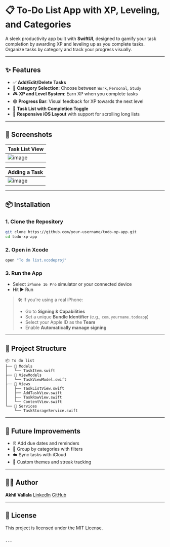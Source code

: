 
# 📋 To-Do List App with XP, Leveling, and Categories

A sleek productivity app built with **SwiftUI**, designed to gamify your task completion by awarding XP and leveling up as you complete tasks. Organize tasks by category and track your progress visually.

---

## ✨ Features

- ✅ **Add/Edit/Delete Tasks**
- 🧠 **Category Selection**: Choose between `Work`, `Personal`, `Study`
- 🎮 **XP and Level System**: Earn XP when you complete tasks
- 🟢 **Progress Bar**: Visual feedback for XP towards the next level
- 🧾 **Task List with Completion Toggle**
- 📱 **Responsive iOS Layout** with support for scrolling long lists

---

## 📱 Screenshots

| Task List View | 
|----------------|
| ![image](https://github.com/user-attachments/assets/05c882e5-5fff-4e47-897e-eb8912ebc0c3) |

| Adding a Task | 
|----------------|
| ![image](https://github.com/user-attachments/assets/4cb6bdb5-1442-4857-a5be-cde54aae1b20)|

---

## 📦 Installation

### 1. Clone the Repository

```bash
git clone https://github.com/your-username/todo-xp-app.git
cd todo-xp-app
````

### 2. Open in Xcode

```bash
open "To do list.xcodeproj"
```

### 3. Run the App

* Select `iPhone 16 Pro` simulator or your connected device
* Hit ▶️ Run

> 🛠 If you're using a real iPhone:
>
> * Go to **Signing & Capabilities**
> * Set a unique **Bundle Identifier** (e.g., `com.yourname.todoapp`)
> * Select your Apple ID as the **Team**
> * Enable **Automatically manage signing**

---

## 📂 Project Structure

```
📦 To do list
├── 📁 Models
│   └── TaskItem.swift
├── 📁 ViewModels
│   └── TaskViewModel.swift
├── 📁 Views
│   ├── TaskListView.swift
│   ├── AddTaskView.swift
│   ├── TaskRowView.swift
│   └── ContentView.swift
└── 📁 Services
    └── TaskStorageService.swift
```

---

## 🔮 Future Improvements

* ⏰ Add due dates and reminders
* 🧩 Group by categories with filters
* ☁️ Sync tasks with iCloud
* 🎨 Custom themes and streak tracking

---

## 👨‍💻 Author

**Akhil Vallala**
[LinkedIn](https://www.linkedin.com/in/akhil-fau)
[GitHub](https://github.com/Akhilvallala2023)

---

## 📄 License

This project is licensed under the MIT License.

```

---

```
